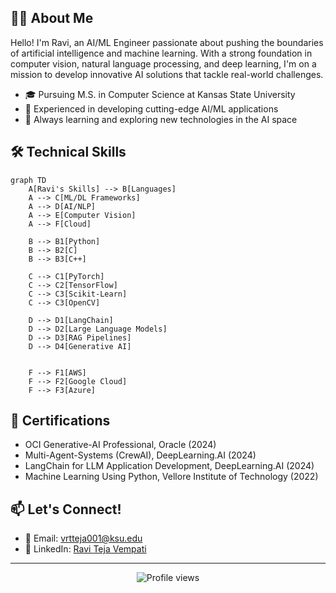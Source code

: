 ## 👨‍💻 About Me

Hello! I'm Ravi, an AI/ML Engineer passionate about pushing the boundaries of artificial intelligence and machine learning. With a strong foundation in computer vision, natural language processing, and deep learning, I'm on a mission to develop innovative AI solutions that tackle real-world challenges.

- 🎓 Pursuing M.S. in Computer Science at Kansas State University
- 🚀 Experienced in developing cutting-edge AI/ML applications
- 🌱 Always learning and exploring new technologies in the AI space
  
## 🛠 Technical Skills

```mermaid
graph TD
    A[Ravi's Skills] --> B[Languages]
    A --> C[ML/DL Frameworks]
    A --> D[AI/NLP]
    A --> E[Computer Vision]
    A --> F[Cloud]
    
    B --> B1[Python]
    B --> B2[C]
    B --> B3[C++]
    
    C --> C1[PyTorch]
    C --> C2[TensorFlow]
    C --> C3[Scikit-Learn]
    C --> C3[OpenCV]
    
    D --> D1[LangChain]
    D --> D2[Large Language Models]
    D --> D3[RAG Pipelines]
    D --> D4[Generative AI]
    
    
    F --> F1[AWS]
    F --> F2[Google Cloud]
    F --> F3[Azure]
```

## 🏅 Certifications

- OCI Generative-AI Professional, Oracle (2024)
- Multi-Agent-Systems (CrewAI), DeepLearning.AI (2024)
- LangChain for LLM Application Development, DeepLearning.AI (2024)
- Machine Learning Using Python, Vellore Institute of Technology (2022)

## 📫 Let's Connect!

- 📧 Email: vrtteja001@ksu.edu
- 💼 LinkedIn: [Ravi Teja Vempati](https://www.linkedin.com/in/ravi-teja-vempati-801204169)

---

<p align="center">
  <img src="https://komarev.com/ghpvc/?username=YourGitHubUsername&color=blueviolet" alt="Profile views">
</p>
